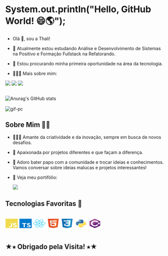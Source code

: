 # System.out.println("Hello, GitHub World! 😄🌎");

- Olá 👋, sou a Thali!

- 🌱 Atualmente estou estudando Análise e Desenvolvimento de Sistemas na Positivo e Formação Fullstack na Refatorando.

- 🔭 Estou procurando minha primeira oportunidade na área da tecnologia.

- 👩🏻‍💻 Mais sobre mim:
  
 <div> 
  <a href="https://www.linkedin.com/in/thaliane-laskaski-b763a61b7/" target="_blank"><img src="https://img.shields.io/badge/-LinkedIn-%230077B5?style=for-the-badge&logo=linkedin&logoColor=white" target="_blank"></a> 
  <a href="[https://instagram.com/rafaballerini](https://www.instagram.com/thaliix_/)" target="_blank"><img src="https://img.shields.io/badge/-Instagram-%23E4405F?style=for-the-badge&logo=instagram&logoColor=white" target="_blank"></a>
  <a href="mailto:contatothalianelaskaski21@gmail.com"><img src="https://img.shields.io/badge/-Gmail-%23333?style=for-the-badge&logo=gmail&logoColor=white" target="_blank"></a>
  
</div>

##

![Anurag's GitHub stats](https://github-readme-stats.vercel.app/api?username=thalilaskaski&theme=shades-of-purple&show_icons=true)

<img align="center" alt="gif-pc" src="https://i.pinimg.com/originals/f5/d4/75/f5d475dcbc657830c77ab317d34611aa.gif">

## Sobre Mim 🪩🦖

- 👩🏻‍💻 Amante da criatividade e da inovação, sempre em busca de novos desafios.
- 🤖 Apaixonada por projetos diferentes e que façam a diferença.
- 🐧 Adoro bater papo com a comunidade e trocar ideias e conhecimentos. Vamos conversar sobre ideias malucas e projetos interessantes!
- 🪼 Veja meu portifólio:

  <div>
    <a href="[target="_blank](https://github.com/ThaliLaskaski/ThaliLaskaski/edit/main/README.md)"><img src="https://img.shields.io/badge/GitHub-100000?style=for-the-badge&logo=github&logoColor=white" target="_blank"></a> 
  </div>

## Tecnologias Favoritas 🦕

<div style="display: inline_block"><br>
  <img align="center" alt="Rafa-Js" height="30" width="40" src="https://raw.githubusercontent.com/devicons/devicon/master/icons/javascript/javascript-plain.svg">
  <img align="center" alt="Rafa-Ts" height="30" width="40" src="https://raw.githubusercontent.com/devicons/devicon/master/icons/typescript/typescript-plain.svg">
  <img align="center" alt="Rafa-React" height="30" width="40" src="https://raw.githubusercontent.com/devicons/devicon/master/icons/react/react-original.svg">
  <img align="center" alt="Rafa-HTML" height="30" width="40" src="https://raw.githubusercontent.com/devicons/devicon/master/icons/html5/html5-original.svg">
  <img align="center" alt="Rafa-CSS" height="30" width="40" src="https://raw.githubusercontent.com/devicons/devicon/master/icons/css3/css3-original.svg">
  <img align="center" alt="Rafa-Python" height="30" width="40" src="https://raw.githubusercontent.com/devicons/devicon/master/icons/python/python-original.svg">
  <img align="center" alt="Rafa-Csharp" height="30" width="40" src="https://raw.githubusercontent.com/devicons/devicon/master/icons/csharp/csharp-original.svg">
</div>
<br>

## ★⭑ Obrigado pela Visita! ⭑★
